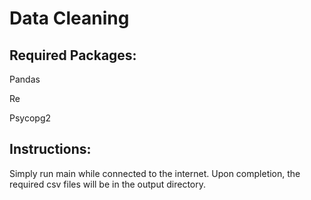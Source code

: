 # Data Cleaning

## Required Packages:
Pandas
  
Re
  
Psycopg2

## Instructions:

Simply run main while connected to the internet.  Upon completion, the required csv files will be in the output directory.
